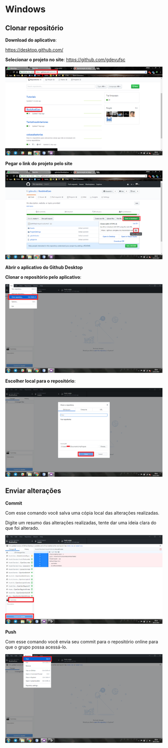 Windows
==================
Clonar repositório
------------------
**Download do aplicativo**:

https://desktop.github.com/

**Selecionar o projeto no site**: https://github.com/gdevufsc

<a href="https://raw.githubusercontent.com/gdevufsc/Tutoriais/master/img/github/win01.png"><img src="img/github/win01.png" width="500" height="281"/></a>


**Pegar o link do projeto pelo site**

<a href="https://raw.githubusercontent.com/gdevufsc/Tutoriais/master/img/github/win02.png"><img src="img/github/win02.png" width="500" height="281"/></a>

**Abrir o aplicativo do Github Desktop**

**Clonar o repositório pelo aplicativo**:

<a href="https://raw.githubusercontent.com/gdevufsc/Tutoriais/master/img/github/win03.png"><img src="img/github/win03.png" width="500" height="281"/></a>


**Escolher local para o repositório**:

<a href="https://raw.githubusercontent.com/gdevufsc/Tutoriais/master/img/github/win04.png"><img src="img/github/win04.png" width="500" height="281"/></a>

Enviar alterações
-----------------
**Commit**

Com esse comando você salva uma cópia local das alterações realizadas.

Digite um resumo das alterações realizadas, tente dar uma ideia clara do que foi alterado.

<a href="https://raw.githubusercontent.com/gdevufsc/Tutoriais/master/img/github/commit01.png"><img src="img/github/commit01.png" width="500" height="281"/></a>

**Push**

Com esse comando você envia seu commit para o repositório online para que o grupo possa acessá-lo.

<a href="https://raw.githubusercontent.com/gdevufsc/Tutoriais/master/img/github/push01.png"><img src="img/github/push01.png" width="500" height="281"/></a>
